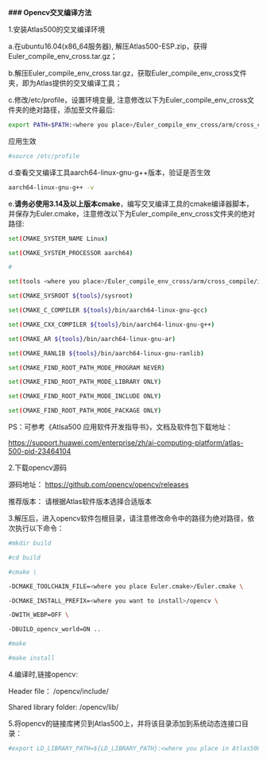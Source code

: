 **### Opencv交叉编译方法**

1.安装Atlas500的交叉编译环境

  a.在ubuntu16.04(x86_64服务器), 解压Atlas500-ESP.zip，获得Euler_compile_env_cross.tar.gz；

  b.解压Euler_compile_env_cross.tar.gz，获取Euler_compile_env_cross文件夹，即为Atlas提供的交叉编译工具；

  c.修改/etc/profile，设置环境变量, 注意修改以下<where you place>为Euler_compile_env_cross文件夹的绝对路径，添加至文件最后:

```sh
export PATH=$PATH:<where you place>/Euler_compile_env_cross/arm/cross_compile/install/bin
```

  应用生效

```sh
#source /etc/profile
```

  d.查看交叉编译工具aarch64-linux-gnu-g++版本，验证是否生效

```sh
aarch64-linux-gnu-g++ -v
```

  e.**请务必使用3.14及以上版本cmake**，编写交叉编译工具的cmake编译器脚本，并保存为Euler.cmake，注意修改以下<where you place>为Euler_compile_env_cross文件夹的绝对路径:

```sh
set(CMAKE_SYSTEM_NAME Linux)

set(CMAKE_SYSTEM_PROCESSOR aarch64)

#

set(tools <where you place>/Euler_compile_env_cross/arm/cross_compile/install)

set(CMAKE_SYSROOT ${tools}/sysroot)

set(CMAKE_C_COMPILER ${tools}/bin/aarch64-linux-gnu-gcc)

set(CMAKE_CXX_COMPILER ${tools}/bin/aarch64-linux-gnu-g++)

set(CMAKE_AR ${tools}/bin/aarch64-linux-gnu-ar)

set(CMAKE_RANLIB ${tools}/bin/aarch64-linux-gnu-ranlib)

set(CMAKE_FIND_ROOT_PATH_MODE_PROGRAM NEVER)

set(CMAKE_FIND_ROOT_PATH_MODE_LIBRARY ONLY)

set(CMAKE_FIND_ROOT_PATH_MODE_INCLUDE ONLY)

set(CMAKE_FIND_ROOT_PATH_MODE_PACKAGE ONLY)
```

  PS：可参考《Atlsa500 应用软件开发指导书》，文档及软件包下载地址：

  https://support.huawei.com/enterprise/zh/ai-computing-platform/atlas-500-pid-23464104

2.下载opencv源码

  源码地址： https://github.com/opencv/opencv/releases

  推荐版本： 请根据Atlas软件版本选择合适版本

3.解压后，进入opencv软件包根目录，请注意修改命令中的路径为绝对路径，依次执行以下命令：

```sh
#mkdir build

#cd build

#cmake \

-DCMAKE_TOOLCHAIN_FILE=<where you place Euler.cmake>/Euler.cmake \

-DCMAKE_INSTALL_PREFIX=<where you want to install>/opencv \

-DWITH_WEBP=OFF \ 

-DBUILD_opencv_world=ON ..

#make

#make install
```

4.编译时,链接opencv:

  Header file： <where you want to install>/opencv/include/

  Shared library folder: <where you want to install>/opencv/lib/

5.将opencv的链接库拷贝到Atlas500上，并将该目录添加到系统动态连接口目录：

```sh
#export LD_LIBRARY_PATH=${LD_LIBRARY_PATH}:<where you place in Atlas500>/opencvLibs
```

 